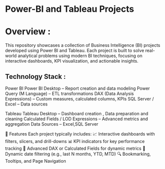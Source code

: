 # Power-BI and Tableau Projects

# Overview :
This repository showcases a collection of Business Intelligence (BI) projects developed using Power BI and Tableau. Each project is built to solve real-world analytical problems using modern BI techniques, focusing on interactive dashboards, KPI visualization, and actionable insights.

## Technology Stack :
Power BI
Power BI Desktop – Report creation and data modeling
Power Query (M Language) – ETL transformations
DAX (Data Analysis Expressions) – Custom measures, calculated columns, KPIs
SQL Server / Excel – Data sources

Tableau
Tableau Desktop – Dashboard creation , Data preparation and cleaning
Calculated Fields / LOD Expressions – Advanced metrics and aggregation
Data Sources – Excel,SQL Server

📌 Features
Each project typically includes:
📈 Interactive dashboards with filters, slicers, and drill-downs
📊 KPI indicators for key performance tracking
🧠 Advanced DAX or Calculated Fields for dynamic metrics
🔄 Dynamic date filtering (e.g., last N months, YTD, MTD)
🔍 Bookmarking, Tooltips, and Page Navigation



